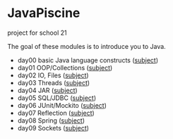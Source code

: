 # JavaPiscine
project for school 21

The goal of these modules is to introduce you to Java.

* day00 basic Java language constructs ([subject](https://github.com/cbridget42/JavaPiscine/blob/master/subjects/en.subject_00.pdf))
* day01 OOP/Collections ([subject](https://github.com/cbridget42/JavaPiscine/blob/master/subjects/en.subject_01.pdf))
* day02 IO, Files ([subject](https://github.com/cbridget42/JavaPiscine/blob/master/subjects/en.subject_02.pdf))
* day03 Threads ([subject](https://github.com/cbridget42/JavaPiscine/blob/master/subjects/en.subject_03.pdf))
* day04 JAR ([subject](https://github.com/cbridget42/JavaPiscine/blob/master/subjects/en.subject_04.pdf))
* day05 SQL/JDBC ([subject](https://github.com/cbridget42/JavaPiscine/blob/master/subjects/en.subject_05.pdf))
* day06 JUnit/Mockito ([subject](https://github.com/cbridget42/JavaPiscine/blob/master/subjects/en.subject_06.pdf))
* day07 Reflection ([subject](https://github.com/cbridget42/JavaPiscine/blob/master/subjects/en.subject_07.pdf))
* day08 Spring ([subject](https://github.com/cbridget42/JavaPiscine/blob/master/subjects/en.subject_08.pdf))
* day09 Sockets ([subject](https://github.com/cbridget42/JavaPiscine/blob/master/subjects/en.subject_09.pdf))